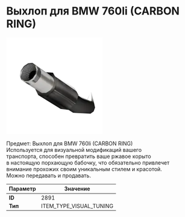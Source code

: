# Выхлоп для BMW 760li (CARBON RING)

![Item Image](../img/2891.webp?raw=true)

Предмет: Выхлоп для BMW 760li (CARBON RING)<br>Используется для визуальной модификаций вашего<br>транспорта, способен превратить ваше ржавое корыто<br>в настоящую порхающую бабочку, что обязательно привлечет<br>внимание прохожих своим уникальным стилем и красотой.<br>Можно передавать и продавать.


| Параметр | Значение |
|----------|----------|
| **ID** | 2891 |
| **Тип** | ITEM_TYPE_VISUAL_TUNING |

